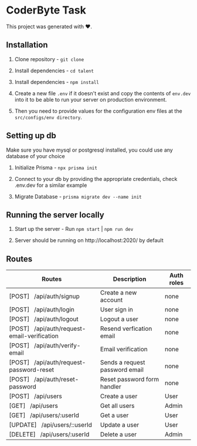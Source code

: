# CoderByte Task

This project was generated with ❤.

## Installation

1. Clone repository - `git clone `

2. Install dependencies - `cd talent`

3. Install dependencies - `npm install`

4. Create a new file `.env` if it doesn't exist and copy the contents of `env.dev` into it to be able to run your server on production environment.

5. Then you need to provide values for the configuration env files at the `src/configs/env directory`.

## Setting up db
Make sure you have mysql or postgresql installed, you could use any database of your choice

1. Initialize Prisma - `npx prisma init`

2. Connect to your db by providing the appropriate credentials, check .env.dev for a similar example

3. Migrate Database - `prisma migrate dev --name init`

## Running the server locally

1. Start up the server - Run `npm start` | `npm run dev`

2. Server should be running on http://localhost:2020/ by default


## Routes

| Routes                                                           | Description                              | Auth roles                            |
| -----------------------------------------------------------------|----------------------------------------- | ------------------------------------- |
| [POST] &nbsp; /api/auth/signup                                   | Create a new account                     | none
| [POST] &nbsp; /api/auth/login                                    | User sign in                             | none
| [POST] &nbsp; /api/auth/logout                                   | Logout a user                            | none
| [POST] &nbsp; /api/auth/request-email-verification               | Resend verfication email                 | none
| [POST] &nbsp; /api/auth/verify-email                             | Email verification                       | none
| [POST] &nbsp; /api/auth/request-password-reset                   | Sends a request password email           | none
| [POST] &nbsp; /api/auth/reset-password                           | Reset password form handler              | none
| [POST] &nbsp; /api/users                                         | Create a user                            | User
| [GET] &nbsp; /api/users                                          | Get all users                            | Admin
| [GET] &nbsp; /api/users/:userId                                  | Get a user                               | User
| [UPDATE] &nbsp; /api/users/::userId                              | Update a user                            | User
| [DELETE] &nbsp; /api/users/:userId                               | Delete a user                            | Admin
